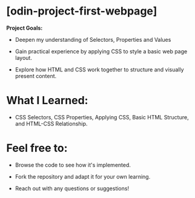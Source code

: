 # [odin-project-first-webpage]

**Project Goals:**

* Deepen my understanding of Selectors, Properties and Values
  
* Gain practical experience by applying CSS to style a basic web page layout.
  
* Explore how HTML and CSS work together to structure and visually present content.

# What I Learned: 

* CSS Selectors, CSS Properties, Applying CSS, Basic HTML Structure, and HTML-CSS Relationship.

# Feel free to:

* Browse the code to see how it's implemented.
  
* Fork the repository and adapt it for your own learning.
  
* Reach out with any questions or suggestions!
